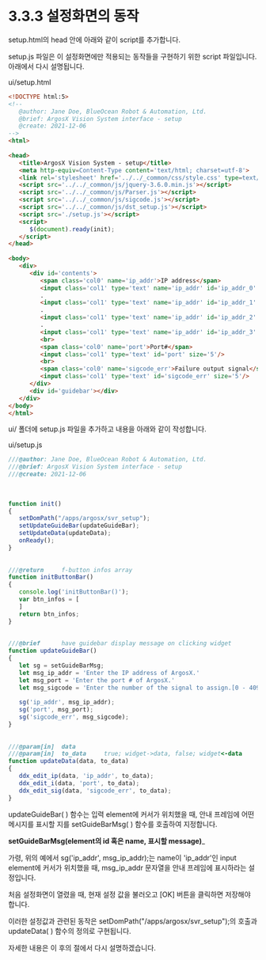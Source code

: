 # 3.3.3 설정화면의 동작

setup.html의 head 안에 아래와 같이 script를 추가합니다.

setup.js 파일은 이 설정화면에만 적용되는 동작들을 구현하기 위한 script 파일입니다. 아래에서 다시 설명됩니다.



ui/setup.html
``` html
<!DOCTYPE html:5>
<!--
   @author: Jane Doe, BlueOcean Robot & Automation, Ltd.
   @brief: ArgosX Vision System interface - setup
   @create: 2021-12-06
-->
<html>
  
<head>
   <title>ArgosX Vision System - setup</title>
   <meta http-equiv=Content-Type content='text/html; charset=utf-8'>
   <link rel='stylesheet' href='../../_common/css/style.css' type=text/css rel=stylesheet>
   <script src='../../_common/js/jquery-3.6.0.min.js'></script>
   <script src='../../_common/js/Parser.js'></script>
   <script src='../../_common/js/sigcode.js'></script>
   <script src='../../_common/js/dst_setup.js'></script>
   <script src='./setup.js'></script>
   <script>
      $(document).ready(init);
   </script>
</head>
  
<body>
   <div>
      <div id='contents'>
         <span class='col0' name='ip_addr'>IP address</span>
         <input class='col1' type='text' name='ip_addr' id='ip_addr_0' size='3'/>
         .
         <input class='col1' type='text' name='ip_addr' id='ip_addr_1' size='3'/>
         .
         <input class='col1' type='text' name='ip_addr' id='ip_addr_2' size='3'/>
         .
         <input class='col1' type='text' name='ip_addr' id='ip_addr_3' size='3'/>
         <br>
         <span class='col0' name='port'>Port#</span>
         <input class='col1' type='text' id='port' size='5'/>
         <br>
         <span class='col0' name='sigcode_err'>Failure output signal</span>
         <input class='col1' type='text' id='sigcode_err' size='5'/>
      </div>
      <div id='guidebar'></div>
   </div>
</body>
</html>
```



ui/ 폴더에 setup.js 파일을 추가하고 내용을 아래와 같이 작성합니다.



ui/setup.js
``` js
///@author: Jane Doe, BlueOcean Robot & Automation, Ltd.
///@brief: ArgosX Vision System interface - setup
///@create: 2021-12-06
 
 
 
function init()
{
   setDomPath("/apps/argosx/svr_setup");
   setUpdateGuideBar(updateGuideBar);
   setUpdateData(updateData);
   onReady();
}
 
 
///@return     f-button infos array
function initButtonBar()
{
   console.log('initButtonBar()'); 
   var btn_infos = [
   ]
   return btn_infos;
}
 
 
///@brief      have guidebar display message on clicking widget
function updateGuideBar()
{
   let sg = setGuideBarMsg;
   let msg_ip_addr = 'Enter the IP address of ArgosX.'
   let msg_port = 'Enter the port # of ArgosX.'
   let msg_sigcode = 'Enter the number of the signal to assign.[0 - 4096]';
    
   sg('ip_addr', msg_ip_addr);
   sg('port', msg_port);
   sg('sigcode_err', msg_sigcode);
}
 
 
///@param[in]  data
///@param[in]  to_data     true; widget->data, false; widget<-data
function updateData(data, to_data)
{
   ddx_edit_ip(data, 'ip_addr', to_data);
   ddx_edit_i(data, 'port', to_data);
   ddx_edit_sig(data, 'sigcode_err', to_data);
}
```

updateGuideBar( ) 함수는 입력 element에 커서가 위치했을 때, 안내 프레임에 어떤 메시지를 표시할 지를 setGuideBarMsg( ) 함수를 호출하여 지정합니다.



__setGuideBarMsg(element의 id 혹은 name, 표시할 message)___



가령, 위의 예에서 sg('ip_addr', msg_ip_addr);는 name이 'ip_addr'인 input element에 커서가 위치했을 때, msg_ip_addr 문자열을 안내 프레임에 표시하라는 설정입니다.



처음 설정화면이 열렸을 때, 현재 설정 값을 불러오고 [OK] 버튼을 클릭하면 저장해야 합니다.

이러한 설정값과 관련된 동작은 setDomPath("/apps/argosx/svr_setup");의 호출과 updateData( ) 함수의 정의로 구현됩니다.

자세한 내용은 이 후의 절에서 다시 설명하겠습니다.